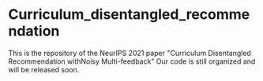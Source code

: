 # Curriculum_disentangled_recommendation
This is the repository of the NeurIPS 2021 paper "Curriculum Disentangled Recommendation withNoisy Multi-feedback"
Our code is still organized and will be released soon.
